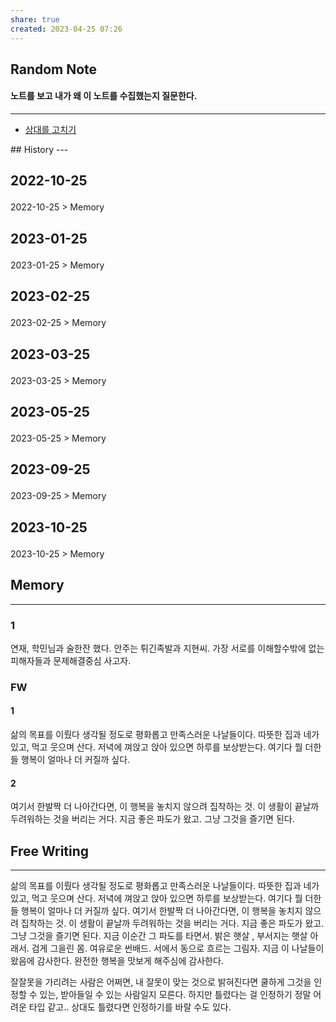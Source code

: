 ```yaml
---
share: true
created: 2023-04-25 07:26
---
```


## Random Note
#### 노트를 보고 내가 왜 이 노트를 수집했는지 질문한다.
---
<p><span><ul>
<li><a data-tooltip-position="top" aria-label="Infinity Drawer/상대를 고치기.md" data-href="Infinity Drawer/상대를 고치기.md" href="Infinity Drawer/상대를 고치기.md" class="internal-link" target="_blank" rel="noopener">상대를 고치기</a></li>
</ul></span></p>
## History
---
<h2><span><p>2022-10-25</p></span></h2><p><span><p><span alt="2022-10-25 > Memory" src="2022-10-25#Memory" class="internal-embed">2022-10-25 &gt; Memory</span></p></span></p><h2><span><p>2023-01-25</p></span></h2><p><span><p><span alt="2023-01-25 > Memory" src="2023-01-25#Memory" class="internal-embed">2023-01-25 &gt; Memory</span></p></span></p><h2><span><p>2023-02-25</p></span></h2><p><span><p><span alt="2023-02-25 > Memory" src="2023-02-25#Memory" class="internal-embed">2023-02-25 &gt; Memory</span></p></span></p><h2><span><p>2023-03-25</p></span></h2><p><span><p><span alt="2023-03-25 > Memory" src="2023-03-25#Memory" class="internal-embed">2023-03-25 &gt; Memory</span></p></span></p><h2><span><p>2023-05-25</p></span></h2><p><span><p><span alt="2023-05-25 > Memory" src="2023-05-25#Memory" class="internal-embed">2023-05-25 &gt; Memory</span></p></span></p><h2><span><p>2023-09-25</p></span></h2><p><span><p><span alt="2023-09-25 > Memory" src="2023-09-25#Memory" class="internal-embed">2023-09-25 &gt; Memory</span></p></span></p><h2><span><p>2023-10-25</p></span></h2><p><span><p><span alt="2023-10-25 > Memory" src="2023-10-25#Memory" class="internal-embed">2023-10-25 &gt; Memory</span></p></span></p>


## Memory
---
### 1
연재, 학민님과 술한잔 했다. 안주는 튀긴족발과 지현씨.
가장 서로를 이해할수밖에 없는 피해자들과 문제해결중심 사고자.

### FW
#### 1
삶의 목표를 이뤘다 생각될 정도로 평화롭고 만족스러운 나날들이다. 따뜻한 집과 네가 있고, 먹고 웃으며 산다. 저녁에 껴앉고 앉아 있으면 하루를 보상받는다. 여기다 뭘 더한들 행복이 얼마나 더 커질까 싶다.

#### 2
여기서 한발짝 더 나아간다면, 이 행복을 놓치지 않으려 집착하는 것. 이 생활이 끝날까 두려워하는 것을 버리는 거다. 지금 좋은 파도가 왔고. 그냥 그것을 즐기면 된다.


## Free Writing
---
삶의 목표를 이뤘다 생각될 정도로 평화롭고 만족스러운 나날들이다. 따뜻한 집과 네가 있고, 먹고 웃으며 산다. 저녁에 껴앉고 앉아 있으면 하루를 보상받는다. 여기다 뭘 더한들 행복이 얼마나 더 커질까 싶다. 
여기서 한발짝 더 나아간다면, 이 행복을 놓치지 않으려 집착하는 것. 이 생활이 끝날까 두려워하는 것을 버리는 거다. 지금 좋은 파도가 왔고. 그냥 그것을 즐기면 된다. 지금 이순간 그 파도를 타면서. 밝은 햇살 , 부서지는 햇살 아래서. 검게 그을린 몸. 여유로운 썬배드. 서에서 동으로 흐르는 그림자. 지금 이 나날들이 왔음에 감사한다. 완전한 행복을 맛보게 해주심에 감사한다. 


잘잘못을 가리려는 사람은 어쩌면, 내 잘못이 맞는 것으로 밝혀진다면 쿨하게 그것을 인정할 수 있는, 받아들일 수 있는 사람일지 모른다.
하지만 틀렸다는 걸 인정하기 정말 어려운 타입 같고.. 상대도 틀렸다면 인정하기를 바랄 수도 있다. 